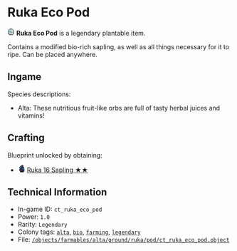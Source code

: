 # Ruka Eco Pod

<img src="https://raw.githubusercontent.com/Ceterai/Enternia/main/objects/farmables/alta/ground/ruka/pod/icon.png" alt="Ruka Eco Pod icon" loading="lazy" height=16px width="auto" /> **Ruka Eco Pod** is a legendary plantable item.

Contains a modified bio-rich sapling, as well as all things necessary for it to ripe. Can be placed anywhere.

## Ingame

Species descriptions:

- Alta: These nutritious fruit-like orbs are full of tasty herbal juices and vitamins!

## Crafting

Blueprint unlocked by obtaining:

- <img src="https://raw.githubusercontent.com/Ceterai/Enternia/main/objects/farmables/alta/ground/ruka/boosted/icon.png" alt="Ruka 16 Sapling ★★ icon" loading="lazy" height=16px width="auto" /> [Ruka 16 Sapling ★★](https://ceterai.github.io/MyEnternia/Wiki/Ruka16Sapling)

## Technical Information

- In-game ID: `ct_ruka_eco_pod`
- Power: `1.0`
- Rarity: `Legendary`
- Colony tags: [`alta`](https://ceterai.github.io/MyEnternia/Wiki/Tags/Alta), [`bio`](https://ceterai.github.io/MyEnternia/Wiki/Tags/Bio), [`farming`](https://ceterai.github.io/MyEnternia/Wiki/Tags/Farming), [`legendary`](https://ceterai.github.io/MyEnternia/Wiki/Tags/Legendary)
- File: [`/objects/farmables/alta/ground/ruka/pod/ct_ruka_eco_pod.object`](https://github.com/Ceterai/Enternia/blob/main/objects/farmables/alta/ground/ruka/pod/ct_ruka_eco_pod.object)
